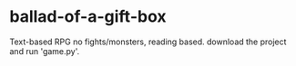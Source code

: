 # ballad-of-a-gift-box
Text-based RPG
no fights/monsters, reading based. 
download the project and run 'game.py'.
